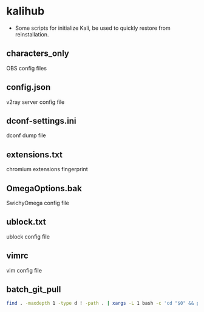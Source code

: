 # kalihub

* Some scripts for initialize Kali, be used to quickly restore from reinstallation.

## characters_only

OBS config files

## config.json

v2ray server config file

## dconf-settings.ini

dconf dump file

## extensions.txt

chromium extensions fingerprint

## OmegaOptions.bak

SwichyOmega config file

## ublock.txt

ublock config file

## vimrc

vim config file

## batch_git_pull

``` bash
find . -maxdepth 1 -type d ! -path . | xargs -L 1 bash -c 'cd "$0" && pwd && git pull'
```